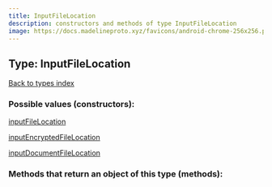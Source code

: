 ```yaml
---
title: InputFileLocation
description: constructors and methods of type InputFileLocation
image: https://docs.madelineproto.xyz/favicons/android-chrome-256x256.png
---
```

## Type: InputFileLocation  
[Back to types index](index.md)



### Possible values (constructors):

[inputFileLocation](../constructors/inputFileLocation.md)  

[inputEncryptedFileLocation](../constructors/inputEncryptedFileLocation.md)  

[inputDocumentFileLocation](../constructors/inputDocumentFileLocation.md)  



### Methods that return an object of this type (methods):



